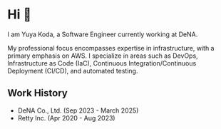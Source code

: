 # Hi :wave:

I am Yuya Koda, a Software Engineer currently working at DeNA.

My professional focus encompasses expertise in infrastructure, with a primary emphasis on AWS. I specialize in areas such as DevOps, Infrastructure as Code (IaC), Continuous Integration/Continuous Deployment (CI/CD), and automated testing.

## Work History

- DeNA Co., Ltd. (Sep 2023 - March 2025)
- Retty Inc. (Apr 2020 - Aug 2023)
